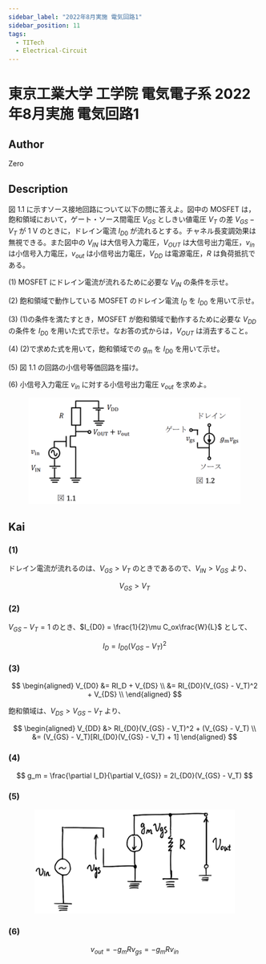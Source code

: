 ```yaml
---
sidebar_label: "2022年8月実施 電気回路1"
sidebar_position: 11
tags:
  - TITech
  - Electrical-Circuit
---
```

# 東京工業大学 工学院 電気電子系 2022年8月実施 電気回路1

## **Author**
Zero

## **Description**
図 $1.1$ に示すソース接地回路について以下の問に答えよ。図中の MOSFET は，飽和領域において，ゲート・ソース間電圧 $V_{GS}$ としきい値電圧 $V_T$ の差 $V_{GS} - V_T$ が $1$ V のときに，ドレイン電流 $I_{D0}$ が流れるとする。チャネル長変調効果は無視できる。また図中の $V_{IN}$ は大信号入力電圧，$V_{OUT}$ は大信号出力電圧，$v_{in}$ は小信号入力電圧，$v_{out}$ は小信号出力電圧，$V_{DD}$ は電源電圧，$R$ は負荷抵抗である。

(1) MOSFET にドレイン電流が流れるために必要な $V_{IN}$ の条件を示せ。 

(2) 飽和領域で動作している MOSFET のドレイン電流 $I_D$ を $I_{D0}$ を用いて示せ。

(3) (1)の条件を満たすとき，MOSFET が飽和領域で動作するために必要な $V_{DD}$ の条件を $I_{D0}$ を用いた式で示せ。なお答の式からは，$V_{OUT}$ は消去すること。

(4) (2)で求めた式を用いて，飽和領域での $g_m$ を $I_{D0}$ を用いて示せ。

(5) 図 $1.1$ の回路の小信号等価回路を描け。

(6) 小信号入力電圧 $v_{in}$ に対する小信号出力電圧 $v_{out}$ を求めよ。 

<figure style="text-align:center;">
  <img src="https://raw.githubusercontent.com/Myyura/the_kai_project_assets/main/kakomonn/TITech/engineering/ee_202208_electrical_circuit_1_p1.png" width="500" alt=""/>
</figure>

## **Kai** 
### (1)
ドレイン電流が流れるのは、$V_{GS} > V_T$ のときであるので、$V_{IN} > V_{GS}$ より、

$$
V_{GS} > V_T
$$

### (2)
$V_{GS} - V_T = 1$ のとき、$I_{D0} = \frac{1}{2}\mu C_ox\frac{W}{L}$ として、

$$
I_D = I_{D0}(V_{GS} - V_T)^2
$$

### (3)

$$
\begin{aligned}
V_{D0} &= RI_D + V_{DS} \\
&= RI_{D0}(V_{GS} - V_T)^2 + V_{DS} \\
\end{aligned}
$$

飽和領域は、$V_{DS} > V_{GS} - V_T$ より、

$$
\begin{aligned}
V_{DD} &> RI_{D0}(V_{GS} - V_T)^2 + (V_{GS} - V_T) \\
&= (V_{GS} - V_T)[RI_{D0}(V_{GS} - V_T) + 1]
\end{aligned}
$$

### (4)

$$
g_m = \frac{\partial I_D}{\partial V_{GS}} = 2I_{D0}(V_{GS} - V_T)
$$

### (5)

<figure style="text-align:center;">
  <img src="https://raw.githubusercontent.com/Myyura/the_kai_project_assets/main/kakomonn/TITech/engineering/ee_202208_electrical_circuit_1_p2.png" width="400" alt=""/>
</figure>

### (6)

$$
v_{out} = -g_mRv_{gs} = -g_mRv_{in}
$$